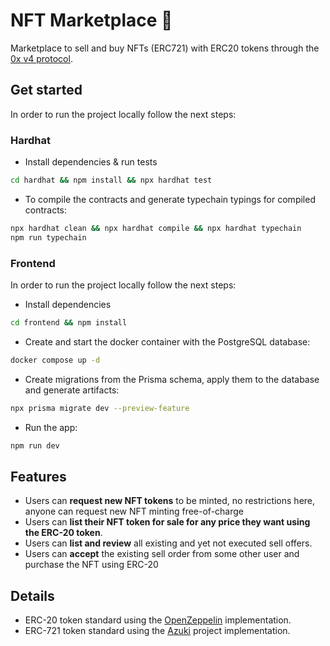 # NFT Marketplace 🛒

Marketplace to sell and buy NFTs (ERC721) with ERC20 tokens through the [0x v4 protocol].

## Get started

In order to run the project locally follow the next steps:

### Hardhat

- Install dependencies & run tests

```sh
cd hardhat && npm install && npx hardhat test
```

- To compile the contracts and generate typechain typings for compiled contracts:

```sh
npx hardhat clean && npx hardhat compile && npx hardhat typechain
npm run typechain
```

### Frontend

In order to run the project locally follow the next steps:

- Install dependencies

```sh
cd frontend && npm install
```

- Create and start the docker container with the PostgreSQL database:

```sh
docker compose up -d
```

- Create migrations from the Prisma schema, apply them to the database and generate artifacts:

```sh
npx prisma migrate dev --preview-feature
```

- Run the app:

```sh
npm run dev
```

## Features

- Users can **request new NFT tokens** to be minted, no restrictions here, anyone can request new NFT minting free-of-charge
- Users can **list their NFT token for sale for any price they want using the ERC-20 token**.
- Users can **list and review** all existing and yet not executed sell offers.
- Users can **accept** the existing sell order from some other user and purchase the NFT using ERC-20

## Details

- ERC-20 token standard using the [OpenZeppelin] implementation.
- ERC-721 token standard using the [Azuki] project implementation.

[0x v4 protocol]: https://docs.0x.org/nft-support/docs/introduction
[azuki]: https://github.com/chiru-labs/ERC721A
[openzeppelin]: https://docs.openzeppelin.com/contracts/4.x/erc20
